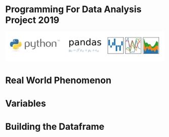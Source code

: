 # Programming For Data Analysis Project 2019

![Image](Images/pythonpandas.JPG "Image")

# Real World Phenomenon 

# Variables

# Building the Dataframe


